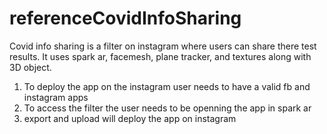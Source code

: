 # referenceCovidInfoSharing

Covid info sharing is a filter on instagram where users can share there test results. It uses spark ar, facemesh, plane tracker, and textures along with 3D object.

1) To deploy the app on the instagram user needs to have a valid fb and instagram apps
2) To access the filter the user needs to be openning the app in spark ar
3) export and upload will deploy the app on instagram
